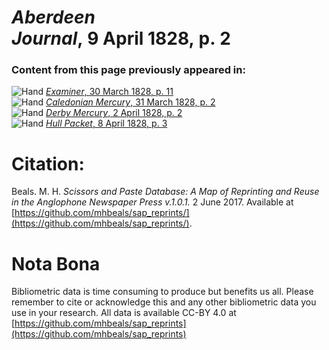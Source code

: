 # *Aberdeen Journal*, 9 April 1828, p. 2  
  
### Content from this page previously appeared in:  
![Hand](http://scissorsandpaste.net/wp-content/uploads/2017/06/smallhandpointer.png) [*Examiner*, 30 March 1828, p. 11](https://mhbeals.github.io/sap_html/Examiner/Examiner-30-March-1828-p-11)  
![Hand](http://scissorsandpaste.net/wp-content/uploads/2017/06/smallhandpointer.png) [*Caledonian Mercury*, 31 March 1828, p. 2](https://mhbeals.github.io/sap_html/Caledonian-Mercury/Caledonian-Mercury-31-March-1828-p-2)  
![Hand](http://scissorsandpaste.net/wp-content/uploads/2017/06/smallhandpointer.png) [*Derby Mercury*, 2 April 1828, p. 2](https://mhbeals.github.io/sap_html/Derby-Mercury/Derby-Mercury-2-April-1828-p-2)  
![Hand](http://scissorsandpaste.net/wp-content/uploads/2017/06/smallhandpointer.png) [*Hull Packet*, 8 April 1828, p. 3](https://mhbeals.github.io/sap_html/Hull-Packet/Hull-Packet-8-April-1828-p-3)  


# Citation: 

Beals. M. H. *Scissors and Paste Database: A Map of Reprinting and Reuse in the Anglophone Newspaper Press v.1.0.1.* 2 June 2017. Available at [https://github.com/mhbeals/sap_reprints/](https://github.com/mhbeals/sap_reprints/). 

# Nota Bona

Bibliometric data is time consuming to produce but benefits us all. Please remember to cite or acknowledge this and any other bibliometric data you use in your research. All data is available CC-BY 4.0 at [https://github.com/mhbeals/sap_reprints](https://github.com/mhbeals/sap_reprints)